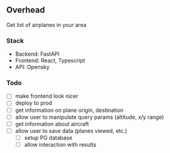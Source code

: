 ## Overhead

Get list of airplanes in your area

### Stack

- Backend: FastAPI
- Frontend: React, Typescript
- API: Opensky

### Todo
- [ ] make frontend look nicer
- [ ] deploy to prod
- [ ] get information on plane origin, destination
- [ ] allow user to manipulate query params (altitude, x/y range)
- [ ] get information about aircraft
- [ ] allow user to save data (planes viewed, etc.)
    - [ ] setup PG database
    - [ ] allow interaction with results
